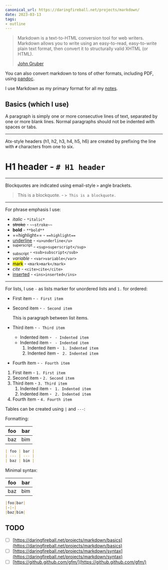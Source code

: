 ```yaml
---
canonical_url: https://daringfireball.net/projects/markdown/
date: 2023-03-13
tags:
- outline
---
```


> Markdown is a text-to-HTML conversion tool for web writers. Markdown allows
> you to write using an easy-to-read, easy-to-write plain text format, then
> convert it to structurally valid XHTML (or HTML).
>
> [John Gruber](https://daringfireball.net/projects/markdown/)

You can also convert markdown to tons of other formats, including PDF, using
[pandoc](./pandoc.md).

I use Markdown as my primary format for all my [notes](./notes%20types.md).

## Basics (which I use)

A paragraph is simply one or more consecutive lines of text, separated by one or
more blank lines. Normal paragraphs should not be indented with spaces or tabs.


---

Atx-style headers (h1, h2, h3, h4, h5, h6) are created by prefixing the line
with `#` characters from one to six.

# H1 header - `# H1 header`


---

Blockquotes are indicated using email-style `>` angle brackets.

> This is a blockquote. - `> This is a blockquote.`


---

For phrase emphasis I use:


- _italic_ - `*italic*`
- ~~stroke~~ - `~~stroke~~`
- **bold** - `**bold**`
- ==highlight== - `==highlight==`
- <u>underline</u> - `<u>underline</u>`
- <sup>superscript</sup> - `<sup>superscript</sup>`
- <sub>subscript</sub> - `<sub>subscript</sub>`
- <var>variable</var> - `<var>variable</var>`
- <mark>mark</mark> - `<mark>mark</mark>`
- <cite>cite</cite> - `<cite>cite</cite>`
- <ins>inserted</ins> - `<ins>inserted</ins>`


---

For lists, I use `-` as lists marker for unordered lists and `1.` for ordered:


- First item - `- First item`
- Second item - `- Second item`

  This is paragraph between list items.


- Third item - `- Third item`
  - Indented item - ` - Indented item`
  - Indented item - ` - Indented item`
    1. Indented item - ` 1. Indented item`
    2. Indented item - ` 2. Indented item`

- Fourth item - `- Fourth item`

1. First item - `1. First item`
2. Second item - `2. Second item`
3. Third item - `3. Third item`
   1. Indented item - ` 1. Indented item`
   2. Indented item - ` 2. Indented item`
4. Fourth item - `4. Fourth item`

Tables can be created using `|` and `---`:

Formatting:

| foo | bar |
| --- | --- |
| baz | bim |

```markdown
| foo | bar |
| --- | --- |
| baz | bim |
```


Minimal syntax:

|foo|bar|
|-|-|
|baz|bim|

```markdown
|foo|bar|
|-|-|
|baz|bim|
```


## TODO


- [ ] [https://daringfireball.net/projects/markdown/basics](https://daringfireball.net/projects/markdown/basics)
- [ ] [https://daringfireball.net/projects/markdown/syntax](https://daringfireball.net/projects/markdown/syntax)
- [ ] [https://github.github.com/gfm/](https://github.github.com/gfm/)